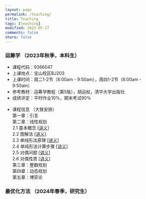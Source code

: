 ```yaml
---
layout: page
permalink: /teaching/
title: Teaching
tags: [teaching]
modified: 2023-05-17 
comments: false
share: false
---
```



### 运筹学 （2023年秋季，本科生）

* 课程代码：9366047 <br>
* 上课地点：宝山校区BJ203<br>
* 上课时间：周二1-2节（8:00am - 9:50am），周四1-2节（8:00am - 9:50am）<br>
* 参考教材：运筹学教程（第5版），胡运权，清华大学出版社<br>
* 成绩评定：平时作业10%，期末考试90% <br><br>
* 课程信息 （大致安排）<br>
  第一章：引言<br>
  第二章：线性规划<br>
  2.1 基本概念 <a href="../线性规划2_1.pdf" class="textlink" target="_blank">[讲义]</a> <br>
  2.2 图解法 <a href="../线性规划2_2.pdf" class="textlink" target="_blank">[讲义]</a> <br>
  2.3 单纯形法原理 <a href="../线性规划2_3.pdf" class="textlink" target="_blank">[讲义]</a> <br>
  2.4 单纯形法计算步骤 <a href="../线性规划2_4.pdf" class="textlink" target="_blank">[讲义]</a> <br>
  2.5 对偶问题 <a href="../线性规划2_5.pdf" class="textlink" target="_blank">[讲义]</a> <br>
  2.6 对偶性质 <a href="../线性规划2_6.pdf" class="textlink" target="_blank">[讲义]</a> <br>
  第三章：整数规划<br>
  第四章：动态规划<br>
  第五章：博弈论<br>

      
### 最优化方法 （2024年春季，研究生）
